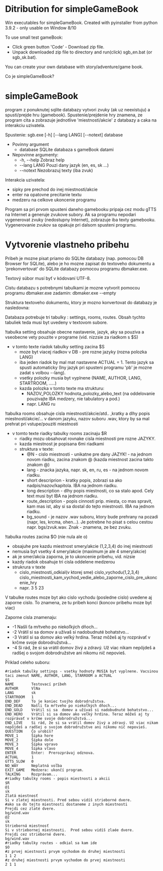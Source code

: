 # Ditribution for simpleGameBook
Win executables for simpleGameBook.
Created with pyinstaller from python 3.9.2 - only usable on Window 8/10

To use small test gameBook:
  - Click green button 'Code' - Download zip file.
  - Unpack downloaded zip file to directory and run(click) sgb_en.bat (or sgb_sk.bat).

You can create your own database with story/adventure/game book.

Co je simpleGameBook?

# simpleGameBook
program z ponuknutej sqlite databazy vytvori zvuky (ak uz neexistuju) a spusti/prejde hru (gamebook). Spustenie/prejdenie hry znamena, ze program cita a zobrazuje jednotlive 'miestnosti/akcie' z databazy a caka na interakciu uzivatela.

Spustenie:
sgb.exe [-h] [--lang LANG] [--notext] database

 - Povinny argument
   - database     SQLite databaza s gameBook datami
 - Nepovinne argumenty:
   -  -h, --help   Zobraz help
   - --lang LANG  Pouzi dany jazyk (en, es, sk ...)
   - --notext     Nezobrazuj texty (iba zvuk)
  
Interakcia uzivatela:
  - sipky pre prechod do inej miestnosti/akcie
  - enter na opatovne precitanie textu
  - medzeru na celkove ukoncenie programu

Program sa pri prvom spusteni daneho gamebooku pripaja cez modu gTTS na Internet a generuje zvukove subory. Ak sa programu nepodari vygenerovat zvuky (nedostupny Internet), zobrazuje iba texty gamebooku. Vygenerovanie zvukov sa opakuje pri dalsom spusteni programu.

# Vytvorenie vlastneho pribehu

Pribeh je mozne pisat priamo do SQLIte databazy (nap. pomocou DB Browser for SQLite), alebo je ho mozne zapisat do textoveho dokumentu a 'prekonvertovat' do SQLite databazy pomocou programu dbmaker.exe.

Textový súbor musí byť v kódovaní UTF-8.

Cistu databazu s potrebnymi tabulkami je mozne vytvorit pomocou programu dbmaker.exe zadamin: dbmaker.exe --empty

Struktura textoveho dokumentu, ktory je mozno konvertovat do databazy je nasledovna:

Databaza potrebuje tri tabulky : settings, rooms, routes.
Obsah tychto tabuliek teda musi byt uvedeny v textovom subore.

!tabulka setting obsahuje obecne nastavenie, jazyk, aky sa pouziva a vseobecne vety pouzite v programe (vid. nizzsie za riadkom s $S)
   - v tomto texte riadok tabulky setting zacina $S 
      - moze byt viacej riadkov v DB - pre rozne jazyky (rozna polozka LANG)
      - iba jeden riadok by mal mat nastavene ACTUAL = 1. Tento jazyk sa spusti automaticky (Iny jazyk pri spusteni programu 'pb' je mozne zadat s volbou --lang).
      - vsetky polozky musia byt vyplnene (NAME, AUTHOR, LANG, STARTROOM, .....)
      - kazda polozka v tomto texte ma strukturu:
         - NAZOV_POLOZKY hodnota_polozky_alebo_text (na oddelovanie pouzivajte IBA medzery, nie tabulatory a pod.)
         - napr.    LANG ru 

!tabulka rooms obsahuje cisla miestnosti/akcie/atd.. ,kratky a dlhy popis miestnosti/akcie/... v danom jazyku,  nazov suboru .wav, ktory by sa mal prehrat pri vstupe/pouziti miestnosti
   - v tomto texte riadky tabulky rooms zacinaju $R 
      - riadky mozu obsahovat rovnake cisla miestnosti pre rozne JAZYKY.
      - kazda miestnost je popisana 6mi riadkami
      - struktura v texte: 
         - @N   - cislo miestnosti - unikatne pre dany JAZYK! - na jednom novom riadku, zacina znakom @ (kazda miestnost zacina takto znakom @)
         - lang - znacka jazyka, napr. sk, en, ru, es - na jednom novom riadku.
         - short descriprion - kratky popis, zobrazi sa ako nadpis/nazov/kapitola. IBA na jednom riadku.
         - long description  - dlhy popis miestnosti, co sa stalo apod. Cely text musi byt IBA na jednom riadku.
         - route_description - popis cinnosti prip. miesta, co mas spravit, kam mas ist, aby si sa dostal do tejto miestnosti. IBA na jednom riadku.
         - bg_sound          - je nazov .wav suboru, ktory bude prehrany na pozadi (napr, les, krcma, ohen...). Je potrebne ho pisat s celou cestou napr. bgs/zvuk.wav. Znak - znamena, ze bez zvuku.

!tabulka routes zacina $O (nie nula ale o) 
   - obsajuhe pre kazdu miestnost smery/akcie (1,2,3,4) do inej miestnosti 
   - nemusia byt vsetky 4 smery/akcie (maximum je ale 4 smery/akcie)
   - ak je smer/akcia zaporna, je to ukoncenie pribehu, vid. nizsie
   - kazdy riadok obsahuje tri cisla oddelene medzerou
   - strukrura v texte
     -  cislo_miestnosti_odkial(v ktorej sme) cislo_vychodu(1,2,3,4) cislo_miestnosti_kam_vychod_vedie_alebo_zaporne_cislo_pre_ukoncenie_hry
     -  napr. 3 5 23
      
 V tabulke routes moze byt ako cislo vychodu (posledne cislo) uvedene aj zaporne cislo. To znamena, ze tu pribeh konci (koncov pribehu moze byt viac)
 
 Zaporne cisla znamenaju:
   - -1 Našli ťa mŕtveho po niekoľkých dňoch...
   - -2 Vrátil si sa  domov a užívaš si nadobudnuté bohatstvo...
   - -3 Vrátil si sa domov ako veľký hrdina. Teraz môžeš aj ty rozprávať v krčme svoje dobrodružstvá...
   - -4 Si rád, že si sa vrátil domov živý a zdravý. Už viac nikam nepôjdeš a radšej o svojom dobrodružstve ani nikomu nič nepovieš.
       
Priklad celeho suboru:
```
#riadok tabulky settings - vsetky hodnoty MUSIA byt vyplnene. Vacsinou taci zmenut NAME, AUTHOR, LANG, STARROOM a ACTUAL
$S
NAME        Testovací príbeh
AUTHOR      VlNa
LANG        sk
STARTROOM   1
END_DEF     To je koniec tvojho dobrodružstva.
END_DEAD    Našli ťa mŕtveho po niekoľkých dňoch...
END_GOLD    Vrátil si sa  domov a užívaš si nadobudnuté bohatstvo...
END_HERO    Vrátil si sa domov ako veľký hrdina. Teraz môžeš aj ty rozprávať v krčme svoje dobrodružstvá... 
END_LIVE    Si rád, že si sa vrátil domov živý a zdravý. Už viac nikam nepôjdeš a radšej o svojom dobrodružstve ani nikomu nič nepovieš.
QUESTION    Čo urobíš?
MOVE_1      Šípka hore
MOVE_2      Šípka dole
MOVE_3      Šípka vpravo
MOVE_4      Šípka vľavo
ENTER       Enter:  Prerozprávaj odznova.
ACTUAL      1
GTTS_SLOW   0
NO_WAY      Neplatná voľba
EXIT_GAME   Medzera: ukončí program.
TALKING     Rozprávam...
#riadky tabulky rooms - popis miestnosti a akcii
$R
@1
sk
Zlatá miestnosť
Si v zlatej miestnosti. Pred sebou vidíš strieborné dvere.
#ako sa do tejto miestnosti dostaneme z inych miestnosti
Prejdi cez zlaté dvere.
bg/wind.wav
@2
sk
Strieborná miestnosť
Si v striebornej miestnosti.  Pred sebou vidíš zlaée dvere.
Prejdi cez strieborné dvere.
bg/wind.wav
#riadky tabulky routes - odkial sa kam ide
$O
#z prvej miestnosti prvym vychodom do druhej miestnosti
1 1 2
#z druhej miestnosti prvym vychodom do prvej miestnosti
2 1 1
```
